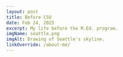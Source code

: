 ```yaml
---
layout: post
title: Before CSU
date: Feb 24, 2025
excerpt: My life before the M.Ed. program.
imgName: seattle.png
imgAlt: Drawing of Seattle's skyline.
linkOverride: /about-me/
---
```

